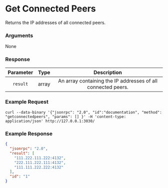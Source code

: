 # Get Connected Peers
Returns the IP addresses of all connected peers.

### Arguments

None

### Response

| Parameter | Type  |                         Description                          |
|:---------:|:-----:|:------------------------------------------------------------:|
| `result`  | array | An array containing the IP addresses of all connected peers. |

### Example Request
```ignore
curl --data-binary '{"jsonrpc": "2.0", "id":"documentation", "method": "getconnectedpeers", "params": [] }' -H 'content-type: application/json' http://127.0.0.1:3030/
```

### Example Response 
```json
{
  "jsonrpc": "2.0",
  "result": [
    "111.222.111.222:4132",
    "222.111.222.111:4132",
    "111.111.222.222:4132"
  ],
  "id": "1"
}
```